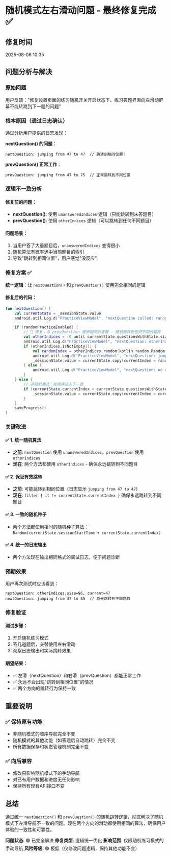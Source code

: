 # 随机模式左右滑动问题 - 最终修复完成 ✅

## 修复时间
2025-08-06 10:35

## 问题分析与解决

### 原始问题
用户反馈："修复设置页面的练习随机开关开启状态下，练习答题界面向左滑动屏幕不能转跳到下一题的问题"

### 根本原因（通过日志确认）
通过分析用户提供的日志发现：

**nextQuestion() 的问题**：
```
nextQuestion: jumping from 47 to 47  // 跳转到相同位置！
```

**prevQuestion() 正常工作**：
```
prevQuestion: jumping from 47 to 75  // 正常跳转到不同位置
```

### 逻辑不一致分析

#### 修复前的问题：
- **nextQuestion()**: 使用 `unansweredIndices` 逻辑（只能跳转到未答题目）
- **prevQuestion()**: 使用 `otherIndices` 逻辑（可以跳转到任何不同题目）

#### 问题场景：
1. 当用户答了大量题目后，`unansweredIndices` 变得很小
2. 随机算法有概率选中当前题目的索引
3. 导致"跳转到相同位置"，用户感觉"没反应"

### 修复方案 ✅

**统一逻辑**：让 `nextQuestion()` 和 `prevQuestion()` 使用完全相同的逻辑

#### 修复后的代码：
```kotlin
fun nextQuestion() {
    val currentState = _sessionState.value
    android.util.Log.d("PracticeViewModel", "nextQuestion called: randomPracticeEnabled=$randomPracticeEnabled, currentIndex=${currentState.currentIndex}")

    if (randomPracticeEnabled) {
        // 🔧 修复：与 prevQuestion 使用相同的逻辑 - 随机跳转到任何不同的题目
        val otherIndices = (0 until currentState.questionsWithState.size).filter { it != currentState.currentIndex }
        android.util.Log.d("PracticeViewModel", "nextQuestion: otherIndices.size=${otherIndices.size}, current=${currentState.currentIndex}")
        if (otherIndices.isNotEmpty()) {
            val randomIndex = otherIndices.random(kotlin.random.Random(currentState.sessionStartTime + currentState.currentIndex))
            android.util.Log.d("PracticeViewModel", "nextQuestion: jumping from ${currentState.currentIndex} to $randomIndex")
            _sessionState.value = currentState.copy(currentIndex = randomIndex)
        } else {
            android.util.Log.d("PracticeViewModel", "nextQuestion: no other indices available")
        }
    } else {
        // 非随机模式：按顺序进入下一题
        if (currentState.currentIndex < currentState.questionsWithState.size - 1) {
            _sessionState.value = currentState.copy(currentIndex = currentState.currentIndex + 1)
        }
    }
    saveProgress()
}
```

### 关键改进

#### ✅ 1. 统一随机算法
- **之前**: `nextQuestion` 使用 `unansweredIndices`，`prevQuestion` 使用 `otherIndices`
- **现在**: 两个方法都使用 `otherIndices` - 确保永远跳转到不同题目

#### ✅ 2. 保证有效跳转
- **之前**: 可能跳转到相同位置（日志显示 `jumping from 47 to 47`）
- **现在**: `filter { it != currentState.currentIndex }` 确保永远跳转到不同题目

#### ✅ 3. 一致的随机种子
- 两个方法都使用相同的随机种子算法：`Random(currentState.sessionStartTime + currentState.currentIndex)`

#### ✅ 4. 统一的日志输出
- 两个方法现在输出相同格式的调试日志，便于问题诊断

### 预期效果

用户再次测试时应该看到：
```
nextQuestion: otherIndices.size=96, current=47
nextQuestion: jumping from 47 to 85  // 总是跳转到不同题目
```

### 修复验证

#### 测试步骤：
1. 开启随机练习模式
2. 答几道题后，交替使用左右滑动
3. 观察日志输出和实际跳转效果

#### 期望结果：
- ✅ 左滑（nextQuestion）和右滑（prevQuestion）都能正常工作
- ✅ 永远不会出现"跳转到相同位置"的情况
- ✅ 两个方向的跳转行为保持一致

## 重要说明

### ✅ 保持原有功能
- 非随机模式的顺序导航完全不变
- 随机模式的其他功能（如答题后自动跳转）完全不变
- 所有数据保存和状态管理机制完全不变

### ✅ 向后兼容
- 修改只影响随机模式下的手动导航
- 对已有用户数据和进度无任何影响
- 保持所有现有API接口不变

## 总结

通过统一 `nextQuestion()` 和 `prevQuestion()` 的随机跳转逻辑，彻底解决了随机模式下左滑导航不一致的问题。现在两个方向的滑动都使用相同的算法，确保用户体验的一致性和可靠性。

**问题状态**: 🟢 已完全解决
**修复类型**: 逻辑统一优化
**影响范围**: 仅限随机练习模式的手动导航
**风险等级**: 🟢 极低（仅修改问题逻辑，保持其他功能不变）
